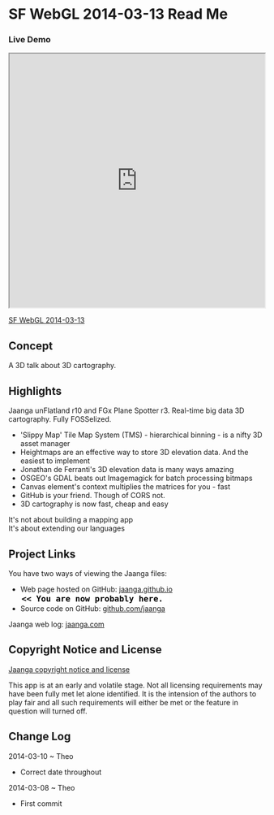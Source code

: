 SF WebGL 2014-03-13 Read Me
===========================

### Live Demo
<iframe src="http://jaanga.github.io/events/sf-webgl-2014-03-13/r1/sf-webgl-2014-03-13.html" width=100% height=500px class='overview' >
There is an `iframe` here. It is not visible when viewed on github.com/fgx. To view, please go to fgx.github.io. See 'Project Links' just below.
</iframe>

[SF WebGL 2014-03-13]( http://jaanga.github.io/events/sf-webgl-2014-03-13/r1/sf-webgl-2014-03-13.html )

## Concept
A 3D talk about 3D cartography.

## Highlights

Jaanga unFlatland r10 and FGx Plane Spotter r3. Real-time big data 3D cartography. Fully FOSSelized.

* 'Slippy Map' Tile Map System (TMS) - hierarchical binning - is a nifty 3D asset manager
* Heightmaps are an effective way to store 3D elevation data. And the easiest to implement
* Jonathan de Ferranti's 3D elevation data is many ways amazing
* OSGEO's GDAL beats out Imagemagick for batch processing bitmaps
* Canvas element's context multiplies the matrices for you - fast
* GitHub is your friend. Though of CORS not.
* 3D cartography is now fast, cheap and easy

It's not about building a mapping app  
It's about extending our languages

## Project Links

You have two ways of viewing the Jaanga files:

* Web page hosted on GitHub: [jaanga.github.io]( http://jaanga.github.io/events/sf-webgl-2014-03-13/ "view the files as apps." ) <input value="<< You are now probably here." size=28 style="font:bold 12pt monospace;border-width:0;" >  
* Source code on GitHub: [github.com/jaanga]( https://github.com/jaanga/events/sf-webgl-2014-03-13 "View the files as source code." ) <scan style=display:none ><< You are now probably here.</scan>

Jaanga web log: [jaanga.com]( http://jaanga.com )

## Copyright Notice and License

[Jaanga copyright notice and license]( https://github.com/jaanga/jaanga.github.io/blob/master/jaanga-copyright-and-mit-license.md )

This app is at an early and volatile stage. Not all licensing requirements may have been fully met let alone identified. It is the intension of the authors to play fair and all such requirements will either be met or the feature in question will turned off.


## Change Log

2014-03-10 ~ Theo

* Correct date throughout


2014-03-08 ~ Theo

* First commit



